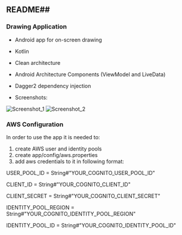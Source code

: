 ## README##

### Drawing Application  ###

* Android app for on-screen drawing

* Kotlin
* Clean architecture
* Android Architecture Components (ViewModel and LiveData)
* Dagger2 dependency injection

* Screenshots:

![Screenshot_1](https://i.imgur.com/YSii38qm.png)
![Screenshot_2](https://i.imgur.com/uSe0C6Bm.png)

### AWS Configuration ###
In order to use the app it is needed to:
 1. create AWS user and identity pools
 2. create app/config/aws.properties
 3. add aws credentials to it in following format: 
 
 USER_POOL_ID = String#"YOUR_COGNITO_USER_POOL_ID"
 
 CLIENT_ID = String#"YOUR_COGNITO_CLIENT_ID"
 
 CLIENT_SECRET = String#"YOUR_COGNITO_CLIENT_SECRET"
 
 IDENTITY_POOL_REGION = String#"YOUR_COGNITO_IDENTITY_POOL_REGION"
 
 IDENTITY_POOL_ID = String#"YOUR_COGNITO_IDENTITY_POOL_ID"